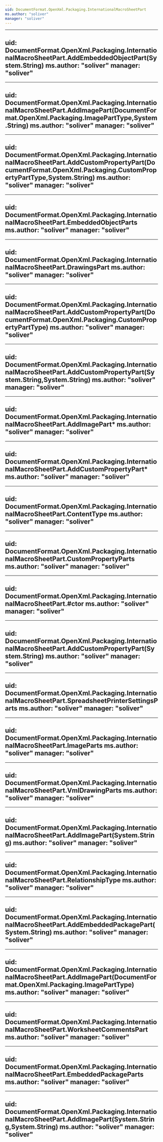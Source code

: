 ```yaml
---
uid: DocumentFormat.OpenXml.Packaging.InternationalMacroSheetPart
ms.author: "soliver"
manager: "soliver"
---
```


---
uid: DocumentFormat.OpenXml.Packaging.InternationalMacroSheetPart.AddEmbeddedObjectPart(System.String)
ms.author: "soliver"
manager: "soliver"
---

---
uid: DocumentFormat.OpenXml.Packaging.InternationalMacroSheetPart.AddImagePart(DocumentFormat.OpenXml.Packaging.ImagePartType,System.String)
ms.author: "soliver"
manager: "soliver"
---

---
uid: DocumentFormat.OpenXml.Packaging.InternationalMacroSheetPart.AddCustomPropertyPart(DocumentFormat.OpenXml.Packaging.CustomPropertyPartType,System.String)
ms.author: "soliver"
manager: "soliver"
---

---
uid: DocumentFormat.OpenXml.Packaging.InternationalMacroSheetPart.EmbeddedObjectParts
ms.author: "soliver"
manager: "soliver"
---

---
uid: DocumentFormat.OpenXml.Packaging.InternationalMacroSheetPart.DrawingsPart
ms.author: "soliver"
manager: "soliver"
---

---
uid: DocumentFormat.OpenXml.Packaging.InternationalMacroSheetPart.AddCustomPropertyPart(DocumentFormat.OpenXml.Packaging.CustomPropertyPartType)
ms.author: "soliver"
manager: "soliver"
---

---
uid: DocumentFormat.OpenXml.Packaging.InternationalMacroSheetPart.AddCustomPropertyPart(System.String,System.String)
ms.author: "soliver"
manager: "soliver"
---

---
uid: DocumentFormat.OpenXml.Packaging.InternationalMacroSheetPart.AddImagePart*
ms.author: "soliver"
manager: "soliver"
---

---
uid: DocumentFormat.OpenXml.Packaging.InternationalMacroSheetPart.AddCustomPropertyPart*
ms.author: "soliver"
manager: "soliver"
---

---
uid: DocumentFormat.OpenXml.Packaging.InternationalMacroSheetPart.ContentType
ms.author: "soliver"
manager: "soliver"
---

---
uid: DocumentFormat.OpenXml.Packaging.InternationalMacroSheetPart.CustomPropertyParts
ms.author: "soliver"
manager: "soliver"
---

---
uid: DocumentFormat.OpenXml.Packaging.InternationalMacroSheetPart.#ctor
ms.author: "soliver"
manager: "soliver"
---

---
uid: DocumentFormat.OpenXml.Packaging.InternationalMacroSheetPart.AddCustomPropertyPart(System.String)
ms.author: "soliver"
manager: "soliver"
---

---
uid: DocumentFormat.OpenXml.Packaging.InternationalMacroSheetPart.SpreadsheetPrinterSettingsParts
ms.author: "soliver"
manager: "soliver"
---

---
uid: DocumentFormat.OpenXml.Packaging.InternationalMacroSheetPart.ImageParts
ms.author: "soliver"
manager: "soliver"
---

---
uid: DocumentFormat.OpenXml.Packaging.InternationalMacroSheetPart.VmlDrawingParts
ms.author: "soliver"
manager: "soliver"
---

---
uid: DocumentFormat.OpenXml.Packaging.InternationalMacroSheetPart.AddImagePart(System.String)
ms.author: "soliver"
manager: "soliver"
---

---
uid: DocumentFormat.OpenXml.Packaging.InternationalMacroSheetPart.RelationshipType
ms.author: "soliver"
manager: "soliver"
---

---
uid: DocumentFormat.OpenXml.Packaging.InternationalMacroSheetPart.AddEmbeddedPackagePart(System.String)
ms.author: "soliver"
manager: "soliver"
---

---
uid: DocumentFormat.OpenXml.Packaging.InternationalMacroSheetPart.AddImagePart(DocumentFormat.OpenXml.Packaging.ImagePartType)
ms.author: "soliver"
manager: "soliver"
---

---
uid: DocumentFormat.OpenXml.Packaging.InternationalMacroSheetPart.WorksheetCommentsPart
ms.author: "soliver"
manager: "soliver"
---

---
uid: DocumentFormat.OpenXml.Packaging.InternationalMacroSheetPart.EmbeddedPackageParts
ms.author: "soliver"
manager: "soliver"
---

---
uid: DocumentFormat.OpenXml.Packaging.InternationalMacroSheetPart.AddImagePart(System.String,System.String)
ms.author: "soliver"
manager: "soliver"
---
